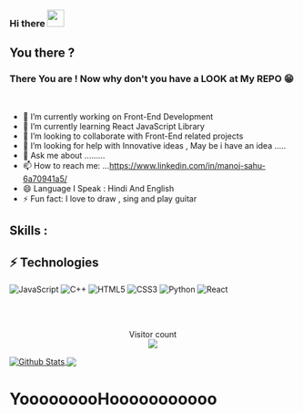 ### Hi there <img src="https://raw.githubusercontent.com/aemmadi/aemmadi/master/wave.gif" width="30px">

## You there ?
### There You are ! Now why don't you have a LOOK at My REPO 😁 

<br>


- 🔭 I’m currently working on Front-End Development 
- 🌱 I’m currently learning React JavaScript Library
- 👯 I’m looking to collaborate with Front-End related projects
- 🤔 I’m looking for help with Innovative ideas , May be i have an idea .....
- 💬 Ask me about .........
- 📫 How to reach me: ...https://www.linkedin.com/in/manoj-sahu-6a70941a5/ 
- 😄 Language I Speak : Hindi And English 
- ⚡ Fun fact: I love to draw , sing and play guitar 


## Skills :

## ⚡ Technologies

![JavaScript](https://img.shields.io/badge/-JavaScript-black?style=flat-square&logo=javascript)
![C++](https://img.shields.io/badge/-C++-00599C?style=flat-square&logo=c)
![HTML5](https://img.shields.io/badge/-HTML5-E34F26?style=flat-square&logo=html5&logoColor=white)
![CSS3](https://img.shields.io/badge/-CSS3-1572B6?style=flat-square&logo=css3)
![Python](https://img.shields.io/badge/-Python-black?style=flat-square&logo=Python)
![React](https://img.shields.io/badge/-React-black?style=flat-square&logo=react)

<br>
<br>


<p align="center"> 
  Visitor count<br>
  <img src="https://profile-counter.glitch.me/MnojS/count.svg" align="center"></img>
</p>

<a href="https://github.com/MnojS">
 <img align="center" src="https://github-readme-stats.vercel.app/api?username=MnojS &show_icons=true&theme=radical&line_height=27" alt="Github Stats"/>
</a>

<a href="https://github.com/MnojS">
  <img align="center" src="https://github-readme-stats.vercel.app/api/top-langs/?username=MnojS&theme=radical&hide_langs_below=1" />
</a>



# YooooooooHooooooooooo
